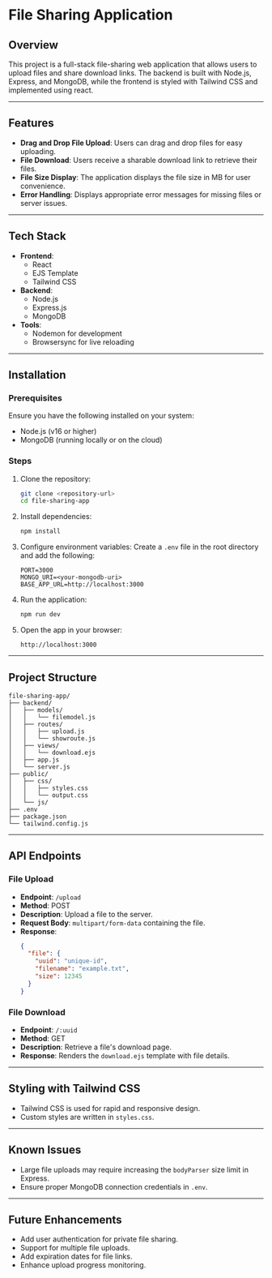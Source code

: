 # File Sharing Application

## Overview

This project is a full-stack file-sharing web application that allows users to upload files and share download links. The backend is built with Node.js, Express, and MongoDB, while the frontend is styled with Tailwind CSS and implemented using react.

---

## Features

- **Drag and Drop File Upload**: Users can drag and drop files for easy uploading.
- **File Download**: Users receive a sharable download link to retrieve their files.
- **File Size Display**: The application displays the file size in MB for user convenience.
- **Error Handling**: Displays appropriate error messages for missing files or server issues.

---

## Tech Stack

- **Frontend**:
  - React
  - EJS Template
  - Tailwind CSS
- **Backend**:
  - Node.js
  - Express.js
  - MongoDB
- **Tools**:
  - Nodemon for development
  - Browsersync for live reloading

---

## Installation

### Prerequisites

Ensure you have the following installed on your system:

- Node.js (v16 or higher)
- MongoDB (running locally or on the cloud)

### Steps

1. Clone the repository:

   ```bash
   git clone <repository-url>
   cd file-sharing-app
   ```

2. Install dependencies:

   ```bash
   npm install
   ```

3. Configure environment variables:
   Create a `.env` file in the root directory and add the following:

   ```env
   PORT=3000
   MONGO_URI=<your-mongodb-uri>
   BASE_APP_URL=http://localhost:3000
   ```

4. Run the application:

   ```bash
   npm run dev
   ```

5. Open the app in your browser:

   ```
   http://localhost:3000
   ```

---

## Project Structure

```
file-sharing-app/
├── backend/
│   ├── models/
│   │   └── filemodel.js
│   ├── routes/
│   │   ├── upload.js
│   │   └── showroute.js
│   ├── views/
│   │   └── download.ejs
│   ├── app.js
│   └── server.js
├── public/
│   ├── css/
│   │   ├── styles.css
│   │   └── output.css
│   └── js/
├── .env
├── package.json
└── tailwind.config.js
```

---

## API Endpoints

### File Upload

- **Endpoint**: `/upload`
- **Method**: POST
- **Description**: Upload a file to the server.
- **Request Body**: `multipart/form-data` containing the file.
- **Response**:
  ```json
  {
    "file": {
      "uuid": "unique-id",
      "filename": "example.txt",
      "size": 12345
    }
  }
  ```

### File Download

- **Endpoint**: `/:uuid`
- **Method**: GET
- **Description**: Retrieve a file's download page.
- **Response**: Renders the `download.ejs` template with file details.

---

## Styling with Tailwind CSS

- Tailwind CSS is used for rapid and responsive design.
- Custom styles are written in `styles.css`.

---

## Known Issues

- Large file uploads may require increasing the `bodyParser` size limit in Express.
- Ensure proper MongoDB connection credentials in `.env`.

---

## Future Enhancements

- Add user authentication for private file sharing.
- Support for multiple file uploads.
- Add expiration dates for file links.
- Enhance upload progress monitoring.


